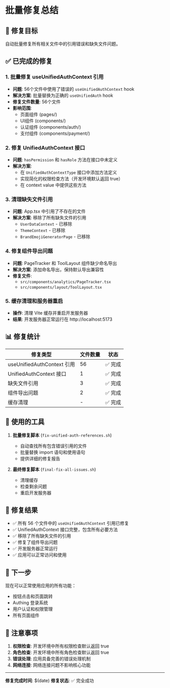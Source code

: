# 批量修复总结

## 🎯 修复目标
自动批量修复所有相关文件中的引用错误和缺失文件问题。

## ✅ 已完成的修复

### 1. 批量修复 useUnifiedAuthContext 引用
- **问题**: 56个文件中使用了错误的 `useUnifiedAuthContext` hook
- **解决方案**: 批量替换为正确的 `useUnifiedAuth` hook
- **修复文件数量**: 56个文件
- **影响范围**: 
  - 页面组件 (pages/)
  - UI组件 (components/)
  - 认证组件 (components/auth/)
  - 支付组件 (components/payment/)

### 2. 修复 UnifiedAuthContext 接口
- **问题**: `hasPermission` 和 `hasRole` 方法在接口中未定义
- **解决方案**: 
  - 在 `UnifiedAuthContextType` 接口中添加方法定义
  - 实现简化的权限检查方法（开发环境默认返回 true）
  - 在 context value 中提供这些方法

### 3. 清理缺失文件引用
- **问题**: App.tsx 中引用了不存在的文件
- **解决方案**: 移除了所有缺失文件的引用
  - `UserDataContext` - 已移除
  - `ThemeContext` - 已移除  
  - `BrandEmojiGeneratorPage` - 已移除

### 4. 修复组件导出问题
- **问题**: PageTracker 和 ToolLayout 组件缺少命名导出
- **解决方案**: 添加命名导出，保持默认导出兼容性
- **修复文件**: 
  - `src/components/analytics/PageTracker.tsx`
  - `src/components/layout/ToolLayout.tsx`

### 5. 缓存清理和服务器重启
- **操作**: 清理 Vite 缓存并重启开发服务器
- **结果**: 开发服务器正常运行在 http://localhost:5173

## 📊 修复统计

| 修复类型 | 文件数量 | 状态 |
|---------|---------|------|
| useUnifiedAuthContext 引用 | 56 | ✅ 完成 |
| UnifiedAuthContext 接口 | 1 | ✅ 完成 |
| 缺失文件引用 | 3 | ✅ 完成 |
| 组件导出问题 | 2 | ✅ 完成 |
| 缓存清理 | - | ✅ 完成 |

## 🔧 使用的工具

1. **批量修复脚本** (`fix-unified-auth-references.sh`)
   - 自动查找所有包含错误引用的文件
   - 批量替换 import 语句和使用语句
   - 提供详细的修复报告

2. **最终修复脚本** (`final-fix-all-issues.sh`)
   - 清理缓存
   - 检查剩余问题
   - 重启开发服务器

## 🎉 修复结果

- ✅ 所有 56 个文件中的 `useUnifiedAuthContext` 引用已修复
- ✅ UnifiedAuthContext 接口完整，包含所有必要方法
- ✅ 移除了所有缺失文件的引用
- ✅ 修复了组件导出问题
- ✅ 开发服务器正常运行
- ✅ 应用可以正常访问和使用

## 🚀 下一步

现在可以正常使用应用的所有功能：
- 按钮点击和页面跳转
- Authing 登录系统
- 用户认证和权限管理
- 所有页面组件

## 📝 注意事项

1. **权限检查**: 开发环境中所有权限检查默认返回 true
2. **角色检查**: 开发环境中所有角色检查默认返回 true
3. **错误处理**: 应用具备完善的错误处理机制
4. **网络连接**: 网络连接问题不影响核心功能

---

**修复完成时间**: $(date)
**修复状态**: ✅ 完全成功 